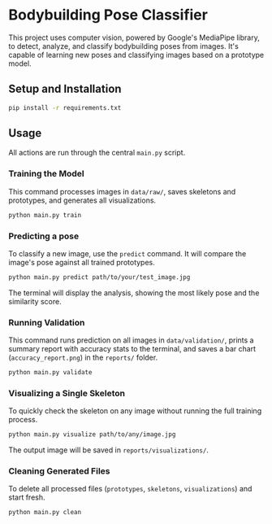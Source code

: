 # Bodybuilding Pose Classifier

This project uses computer vision, powered by Google's MediaPipe library, to detect, analyze, and classify bodybuilding poses from images. It's capable of learning new poses and classifying images based on a prototype model.

## Setup and Installation

```bash
pip install -r requirements.txt
```

## Usage

All actions are run through the central `main.py` script.

### Training the Model
This command processes images in `data/raw/`, saves skeletons and prototypes, and generates all visualizations.
```bash
python main.py train
```

### Predicting a pose
To classify a new image, use the `predict` command. It will compare the image's pose against all trained prototypes.
```bash
python main.py predict path/to/your/test_image.jpg
```
The terminal will display the analysis, showing the most likely pose and the similarity score.

### Running Validation
This command runs prediction on all images in `data/validation/`, prints a summary report with accuracy stats to the terminal, and saves a bar chart (`accuracy_report.png`) in the `reports/` folder.
```bash
python main.py validate
```

### Visualizing a Single Skeleton
To quickly check the skeleton on any image without running the full training process.
```bash
python main.py visualize path/to/any/image.jpg
```
The output image will be saved in `reports/visualizations/`.

### Cleaning Generated Files
To delete all processed files (`prototypes`, `skeletons`, `visualizations`) and start fresh.
```bash
python main.py clean
```